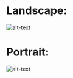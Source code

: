 # Landscape:

![alt-text](https://github.com/lopkik/hackuci_deliverable/public/img/HackUCI_landscape.png "landscape")

# Portrait:

![alt-text](https://github.com/lopkik/hackuci_deliverable/public/img/HackUCI_portrait.png "portrait")

